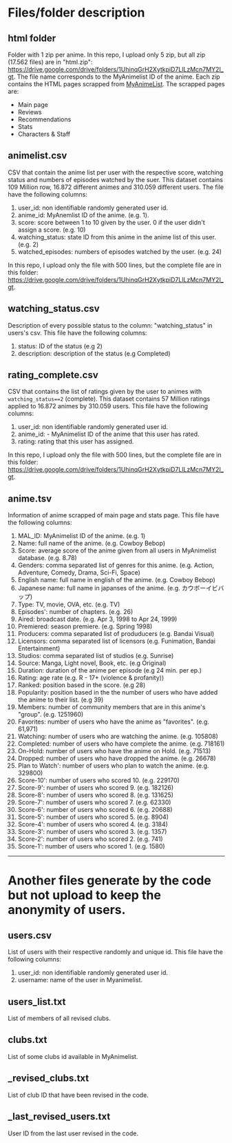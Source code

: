 # Files/folder description


## html folder

Folder with 1 zip per anime. In this repo, I upload only 5 zip, but all zip (17.562 files) are in "html.zip": https://drive.google.com/drive/folders/1UhinqGrH2XytkpiD7LlLzMcn7MY2I_gt. The file name corresponds to the MyAnimelist ID of the anime. Each zip contains the HTML pages scrapped from [MyAnimeList](https://myanimelist.net/). The scrapped pages are:

- Main page
- Reviews
- Recommendations
- Stats
- Characters & Staff


## animelist.csv

CSV that contain the anime list per user with the respective score, watching status and numbers of episodes watched by the suer. This dataset contains 109 Million row, 16.872 different animes and 310.059 different users. The file have the following columns:

1. user_id:  non identifiable randomly generated user id.
2. anime_id: MyAnemlist ID of the anime. (e.g. 1).
3. score: score between 1 to 10 given by the user. 0 if the user didn't assign a score. (e.g. 10)
4. watching_status: state ID from this anime in the anime list of this user. (e.g. 2)
5. watched_episodes: numbers of episodes watched by the user. (e.g. 24)


In this repo, I upload only the file with 500 lines, but the complete file are in this folder: https://drive.google.com/drive/folders/1UhinqGrH2XytkpiD7LlLzMcn7MY2I_gt.


## watching_status.csv

Description of every possible status to the column: "watching_status" in users's csv. This file have the following columns:

1. status: ID of the status (e.g 2)
2. description: description of the status (e.g Completed)


## rating_complete.csv

CSV that contains the list of ratings given by the user to animes with `watching_status==2` (complete). This dataset contains 57 Million ratings applied to 16.872 animes by 310.059 users. This file have the following columns:

1. user_id:  non identifiable randomly generated user id.
2. anime_id: - MyAnimelist ID of the anime that this user has rated.
3. rating: rating that this user has assigned.

In this repo, I upload only the file with 500 lines, but the complete file are in this folder: https://drive.google.com/drive/folders/1UhinqGrH2XytkpiD7LlLzMcn7MY2I_gt.


## anime.tsv

Information of anime scrapped of main page and stats page. This file have the following columns:

1.  MAL_ID:  MyAnimelist ID of the anime. (e.g. 1) 
2.  Name: full name of the anime. (e.g. Cowboy Bebop) 
3.  Score: average score of the anime given from all users in MyAnimelist database. (e.g. 8.78) 
4.  Genders: comma separated list of genres for this anime. (e.g. Action, Adventure, Comedy, Drama, Sci-Fi, Space) 
5.  English name: full name in english of the anime. (e.g. Cowboy Bebop) 
6.  Japanese name: full name in japanses of the anime. (e.g. カウボーイビバップ) 
7.  Type: TV, movie, OVA, etc. (e.g. TV)
8.  Episodes': number of chapters. (e.g. 26)
9.  Aired: broadcast date. (e.g. Apr 3, 1998 to Apr 24, 1999)
10. Premiered: season premiere. (e.g. Spring 1998)
11. Producers: comma separated list of produducers (e.g. Bandai Visual)
12. Licensors: comma separated list of licensors (e.g. Funimation, Bandai Entertainment)
13. Studios: comma separated list of studios (e.g. Sunrise)
14. Source: Manga, Light novel, Book, etc. (e.g Original)
15. Duration: duration of the anime per episode (e.g 24 min. per ep.)
16. Rating: age rate (e.g. R - 17+ (violence & profanity))
17. Ranked: position based in the score. (e.g 28)
18. Popularity: position based in the the number of users who have added the anime to their list. (e.g 39)
19. Members: number of community members that are in this anime's "group". (e.g. 1251960)
20. Favorites: number of users who have the anime as "favorites". (e.g. 61,971)
21. Watching: number of users who are watching the anime. (e.g. 105808)
22. Completed: number of users who have complete the anime. (e.g. 718161)
23. On-Hold: number of users who have the anime on Hold. (e.g. 71513)
24. Dropped: number of users who have dropped the anime. (e.g. 26678)
25. Plan to Watch': number of users who plan to watch the anime. (e.g. 329800)
26. Score-10': number of users who scored 10. (e.g. 229170)
27. Score-9': number of users who scored 9. (e.g. 182126)
28. Score-8': number of users who scored 8. (e.g. 131625)
29. Score-7': number of users who scored 7. (e.g. 62330)
30. Score-6': number of users who scored 6. (e.g. 20688)
31. Score-5': number of users who scored 5. (e.g. 8904)
32. Score-4': number of users who scored 4. (e.g. 3184)
33. Score-3': number of users who scored 3. (e.g. 1357)
34. Score-2': number of users who scored 2. (e.g. 741)
35. Score-1': number of users who scored 1. (e.g. 1580)


-------------------------------------------

# Another files generate by the code but not upload to keep the anonymity of users.

## users.csv

List of users with their respective randomly and unique id. This file have the following columns:

1. user_id: non identifiable randomly generated user id.
2. username: name of the user in Myanimelist.

## users_list.txt

List of members of all revised clubs.


## clubs.txt

List of some clubs id available in MyAnimelist.


## \_revised\_clubs.txt

List of club ID that have been revised in the code.


## \_last\_revised\_users.txt

User ID from the last user revised in the code.

